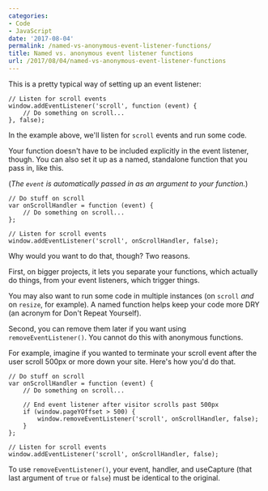 ```yaml
---
categories:
- Code
- JavaScript
date: '2017-08-04'
permalink: /named-vs-anonymous-event-listener-functions/
title: Named vs. anonymous event listener functions
url: /2017/08/04/named-vs-anonymous-event-listener-functions
---
```


This is a pretty typical way of setting up an event listener:

```lang-javascript
// Listen for scroll events
window.addEventListener('scroll', function (event) {
	// Do something on scroll...
}, false);
```

In the example above, we'll listen for `scroll` events and run some code.

Your function doesn't have to be included explicitly in the event listener, though. You can also set it up as a named, standalone function that you pass in, like this.

(*The `event` is automatically passed in as an argument to your function.*)

```lang-javascript
// Do stuff on scroll
var onScrollHandler = function (event) {
	// Do something on scroll...
};

// Listen for scroll events
window.addEventListener('scroll', onScrollHandler, false);
```

Why would you want to do that, though? Two reasons.

First, on bigger projects, it lets you separate your functions, which actually do things, from your event listeners, which trigger things.

You may also want to run some code in multiple instances (on `scroll` *and* on `resize`, for example). A named function helps keep your code more DRY (an acronym for Don't Repeat Yourself).

Second, you can remove them later if you want using `removeEventListener()`. You cannot do this with anonymous functions.

For example, imagine if you wanted to terminate your scroll event after the user scroll 500px or more down your site. Here's how you'd do that.

```lang-javascript
// Do stuff on scroll
var onScrollHandler = function (event) {
	// Do something on scroll...

	// End event listener after visitor scrolls past 500px
	if (window.pageYOffset > 500) {
		window.removeEventListener('scroll', onScrollHandler, false);
	}
};

// Listen for scroll events
window.addEventListener('scroll', onScrollHandler, false);
```

To use `removeEventListener()`, your event, handler, and useCapture (that last argument of `true` or `false`) must be identical to the original.